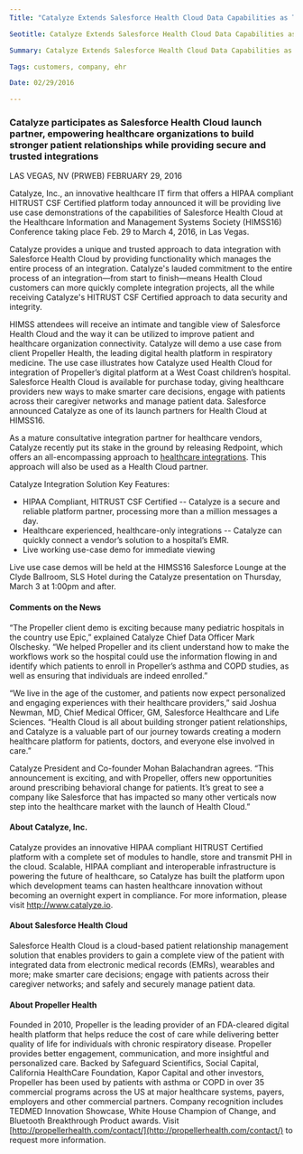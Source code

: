 ```yaml
---
Title: "Catalyze Extends Salesforce Health Cloud Data Capabilities as Trusted Integration Partner with EHRs"

Seotitle: Catalyze Extends Salesforce Health Cloud Data Capabilities as Trusted Integration Partner with EHRs

Summary: Catalyze Extends Salesforce Health Cloud Data Capabilities as Trusted Integration Partner with EHRs

Tags: customers, company, ehr

Date: 02/29/2016

---
```

### Catalyze participates as Salesforce Health Cloud launch partner, empowering healthcare organizations to build stronger patient relationships while providing secure and trusted integrations

LAS VEGAS, NV (PRWEB) FEBRUARY 29, 2016

Catalyze, Inc., an innovative healthcare IT firm that offers a HIPAA compliant HITRUST CSF Certified platform today announced it will be providing live use case demonstrations of the capabilities of Salesforce Health Cloud at the Healthcare Information and Management Systems Society (HIMSS16) Conference taking place Feb. 29 to March 4, 2016, in Las Vegas.

Catalyze provides a unique and trusted approach to data integration with Salesforce Health Cloud by providing functionality which manages the entire process of an integration. Catalyze's lauded commitment to the entire process of an integration—from start to finish—means Health Cloud customers can more quickly complete integration projects, all the while receiving Catalyze's HITRUST CSF Certified approach to data security and integrity.

HIMSS attendees will receive an intimate and tangible view of Salesforce Health Cloud and the way it can be utilized to improve patient and healthcare organization connectivity. Catalyze will demo a use case from client Propeller Health, the leading digital health platform in respiratory medicine. The use case illustrates how Catalyze used Health Cloud for integration of Propeller’s digital platform at a West Coast children’s hospital. Salesforce Health Cloud is available for purchase today, giving healthcare providers new ways to make smarter care decisions, engage with patients across their caregiver networks and manage patient data. Salesforce announced Catalyze as one of its launch partners for Health Cloud at HIMSS16.

As a mature consultative integration partner for healthcare vendors, Catalyze recently put its stake in the ground by releasing Redpoint, which offers an all-encompassing approach to [healthcare integrations](https://catalyze.io/redpoint). This approach will also be used as a Health Cloud partner.

Catalyze Integration Solution Key Features:

* HIPAA Compliant, HITRUST CSF Certified -- Catalyze is a secure and reliable platform partner, processing more than a million messages a day.
* Healthcare experienced, healthcare-only integrations -- Catalyze can quickly connect a vendor’s solution to a hospital’s EMR.
* Live working use-case demo for immediate viewing

Live use case demos will be held at the HIMSS16 Salesforce Lounge at the Clyde Ballroom, SLS Hotel during the Catalyze presentation on Thursday, March 3 at 1:00pm and after.

#### Comments on the News

“The Propeller client demo is exciting because many pediatric hospitals in the country use Epic,” explained Catalyze Chief Data Officer Mark Olschesky. “We helped Propeller and its client understand how to make the workflows work so the hospital could use the information flowing in and identify which patients to enroll in Propeller’s asthma and COPD studies, as well as ensuring that individuals are indeed enrolled.”

“We live in the age of the customer, and patients now expect personalized and engaging experiences with their healthcare providers,” said Joshua Newman, MD, Chief Medical Officer, GM, Salesforce Healthcare and Life Sciences. “Health Cloud is all about building stronger patient relationships, and Catalyze is a valuable part of our journey towards creating a modern healthcare platform for patients, doctors, and everyone else involved in care.”

Catalyze President and Co-founder Mohan Balachandran agrees. “This announcement is exciting, and with Propeller, offers new opportunities around prescribing behavioral change for patients. It’s great to see a company like Salesforce that has impacted so many other verticals now step into the healthcare market with the launch of Health Cloud.”

#### About Catalyze, Inc.

Catalyze provides an innovative HIPAA compliant HITRUST Certified platform with a complete set of modules to handle, store and transmit PHI in the cloud. Scalable, HIPAA compliant and interoperable infrastructure is powering the future of healthcare, so Catalyze has built the platform upon which development teams can hasten healthcare innovation without becoming an overnight expert in compliance. For more information, please visit http://www.catalyze.io.

#### About Salesforce Health Cloud

Salesforce Health Cloud is a cloud-based patient relationship management solution that enables providers to gain a complete view of the patient with integrated data from electronic medical records (EMRs), wearables and more; make smarter care decisions; engage with patients across their caregiver networks; and safely and securely manage patient data.

#### About Propeller Health

Founded in 2010, Propeller is the leading provider of an FDA-cleared digital health platform that helps reduce the cost of care while delivering better quality of life for individuals with chronic respiratory disease. Propeller provides better engagement, communication, and more insightful and personalized care. Backed by Safeguard Scientifics, Social Capital, California HealthCare Foundation, Kapor Capital and other investors, Propeller has been used by patients with asthma or COPD in over 35 commercial programs across the US at major healthcare systems, payers, employers and other commercial partners. Company recognition includes TEDMED Innovation Showcase, White House Champion of Change, and Bluetooth Breakthrough Product awards. Visit [http://propellerhealth.com/contact/](http://propellerhealth.com/contact/) to request more information.

